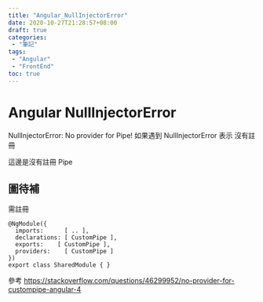 ```yaml
---
title: "Angular_NullInjectorError"
date: 2020-10-27T21:28:57+08:00
draft: true
categories:
 - "筆記"
tags:
 - "Angular"
 - "FrontEnd"
toc: true
---
```


# Angular NullInjectorError 
<!--more-->

NullInjectorError: No provider for  Pipe!
如果遇到 NullInjectorError 表示 沒有註冊

這邊是沒有註冊 Pipe

## 圖待補

需註冊

```
@NgModule({
  imports:      [ .. ],
  declarations: [ CustomPipe ],
  exports:    [ CustomPipe ],
  providers:    [ CustomPipe ]
})
export class SharedModule { }

```
參考
https://stackoverflow.com/questions/46299952/no-provider-for-custompipe-angular-4
